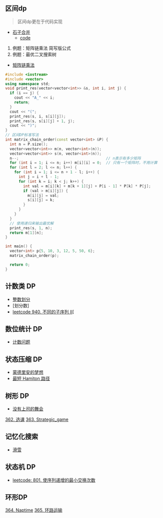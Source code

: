 ## 区间dp

> 区间dp更在于代码实现


* [石子合并](https://www.acwing.com/problem/content/284/)
   * [code](../acwing/acwing.282.md)
1. 例题：矩阵链乘法     简写版公式
2. 例题：最优二叉搜索树

* [矩阵链乘法]()
```c++
#include <iostream>
#include <vector>
using namespace std;
void print_res(vector<vector<int>> &s, int i, int j) {
  if (i == j) {
    cout << "A_" << i;
    return;
  }
  cout << "(";
  print_res(s, i, s[i][j]);
  print_res(s, s[i][j] + 1, j);
  cout << ")";
}
// 区间DP标准写法
int matrix_chain_order(const vector<int> &P) {
  int n = P.size();
  vector<vector<int>> m(n, vector<int>(n));
  vector<vector<int>> s(n, vector<int>(n));
  n--;                                       // n表示有多少矩阵
  for (int i = 1; i <= n; i++) m[i][i] = 0;  // 只有一个矩阵时，不用计算
  for (int l = 2; l <= n; l++) {
    for (int i = 1; i <= n + 1 - l; i++) {
      int j = i + l - 1;
      for (int k = i; k < j; k++) {
        int val = m[i][k] + m[k + 1][j] + P[i - 1] * P[k] * P[j];
        if (val > m[i][j]) {
          m[i][j] = val;
          s[i][j] = k;
        }
      }
    }
  }
  // 使用递归来输出最优解
  print_res(s, 1, n);
  return m[1][n];
}

int main() {
  vector<int> p{5, 10, 3, 12, 5, 50, 6};
  matrix_chain_order(p);

  return 0;
}

```


## 计数类 DP
* [整数划分](acwing/acwing.900.cpp)
* [划分数]
* [leetcode 940. 不同的子序列 II](https://leetcode.cn/problems/distinct-subsequences-ii/)[

## 数位统计 DP
* [计数问题](acwing/acwing.338.cpp)

## 状态压缩 DP
* [蒙德里安的梦想](acwing/acwing.291.cpp)
* [最短 Hamiton 路径](acwing/acwing.91.cpp)

## 树形 DP
* [没有上司的舞会](acwing/acwing.285.cpp)

[362. 选课](https://oj.haizeix.com/problem/362)
[363. Strategic_game](https://oj.haizeix.com/problem/363)


## 记忆化搜索
* [滑雪](acwing/acwing.901.cpp)

## 状态机 DP
* [leetcode: 801. 使序列递增的最小交换次数](https://leetcode.cn/problems/minimum-swaps-to-make-sequences-increasing/)

## 环形DP
[364. Naptime](https://oj.haizeix.com/problem/364)
[365. 环路运输](https://oj.haizeix.com/problem/365)
